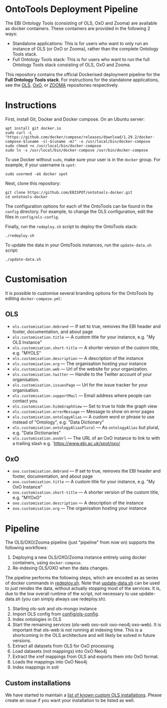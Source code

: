 # OntoTools Deployment Pipeline

The EBI Ontology Tools (consisting of OLS, OxO and Zooma) are available as docker containers. These containers are provided in the following 2 ways:

* Standalone applications: This is for users who want to only run an instance of OLS (or OxO or Zooma), rather than the complete Ontology Tools stack.
* Full Ontology Tools stack: This is for users who want to run the full Ontology Tools stack consisting of OLS, OxO and Zooma.

This repository contains the official Dockerised deployment pipeline for the **Full Ontology Tools stack**. For instructions for the standalone applications, see the [OLS](http://github.com/EBISPOT/OLS), [OxO](http://github.com/EBISPOT/OXO), or [ZOOMA](http://github.com/EBISPOT/ZOOMA) repositories respectively.

# Instructions

First, install Git, Docker and Docker compose. On an Ubuntu server:

    apt install git docker.io
    sudo curl -L "https://github.com/docker/compose/releases/download/1.29.2/docker-compose-$(uname -s)-$(uname -m)" -o /usr/local/bin/docker-compose
    sudo chmod +x /usr/local/bin/docker-compose
    sudo ln -s /usr/local/bin/docker-compose /usr/bin/docker-compose

To use Docker without `sudo`, make sure your user is in the `docker` group. For example, if your username is `spot`:

    sudo usermod -aG docker spot
  
Next, clone this repository:

    git clone https://github.com/EBISPOT/ontotools-docker.git
    cd ontotools-docker

The configuration options for each of the OntoTools can be found in the `config` directory. For example, to change the OLS configuration, edit the files in `config/ols-config`.
   
Finally, run the `redeploy.sh` script to deploy the OntoTools stack:

    ./redeploy.sh
    
To update the data in your OntoTools instances, run the `update-data.sh` script:

    ./update-data.sh
   
# Customisation

It is possible to customise several branding options for the OntoTools by editing `docker-compose.yml`:

## OLS

* `ols.customisation.debrand` — If set to true, removes the EBI header and footer, documentation, and about page
* `ols.customisation.title` — A custom title for your instance, e.g. "My OLS Instance"
* `ols.customisation.short-title` — A shorter version of the custom title, e.g. "MYOLS"
* `ols.customisation.description` — A description of the instance
* `ols.customisation.org` — The organisation hosting your instance
* `ols.customisation.web` — Url of the website for your organization.
* `ols.customisation.twitter` — Handle to the Twitter account of your organisation.
* `ols.customisation.issuesPage` — Url for the issue tracker for your organisation.
* `ols.customisation.supportMail` — Email address where people can contact you.
* `ols.customisation.hideGraphView` — Set to true to hide the graph view 
* `ols.customisation.errorMessage` — Message to show on error pages
* `ols.customisation.ontologyAlias` — A custom word or phrase to use instead of "Ontology", e.g. "Data Dictionary"
* `ols.customisation.ontologyAliasPlural` — As `ontologyAlias` but plural, e.g. "Data Dictionaries"
* `ols.customisation.oxoUrl` — The URL of an OxO instance to link to with a trailing slash e.g. `https://www.ebi.ac.uk/spot/oxo/

## OxO

* `oxo.customisation.debrand` — If set to true, removes the EBI header and footer, documentation, and about page
* `oxo.customisation.title` — A custom title for your instance, e.g. "My OxO Instance"
* `oxo.customisation.short-title` — A shorter version of the custom title, e.g. "MYOxO"
* `oxo.customisation.description` — A description of the instance
* `oxo.customisation.org` — The organisation hosting your instance

# Pipeline

The OLS/OXO/Zooma pipeline (just "pipeline" from now on) supports the following workflows:

1. Deploying a new OLS/OXO/Zooma instance entirely using docker containers, using `docker-compose`.
2. Re-indexing OLS/OXO when the data changes.

The pipeline performs the following steps, which are encoded as as series of docker commands in [redeploy.sh](redeploy.sh). Note that [update-data.sh](update-data.sh) can be used to _just_ reindex the data, without actually stopping most of the services. It is, due to the low overall runtime of the script, not necessary to use update-data.sh (you can simply always use redeploy.sh).

1. Starting ols-solr and ols-mongo instance
2. Import OLS config from [config/ols-config](config/ols-config).
3. Index ontologies in OLS
4. Start the remaining services (ols-web oxo-solr oxo-neo4j oxo-web). It is important that ols-web is not running at indexing time. This is a shortcoming in the OLS architecture and will likely be solved in future versions.
5. Extract all datasets from OLS for OxO processing
6. Load datasets (not mappings) into OxO Neo4j
7. Extract the xref mappings from OLS and exports them into OxO format.
8. Loads the mappings into OxO Neo4j
9. Index mappings in solr

## Custom installations

We have started to maintain a [list of known custom OLS installations](docs/custom_ontotools_users.md). Please create an issue if you want your installation to be listed as well.
